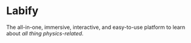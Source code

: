 # Labify

The all-in-one, immersive, interactive, and easy-to-use platform to learn about _all thing physics-related_.
